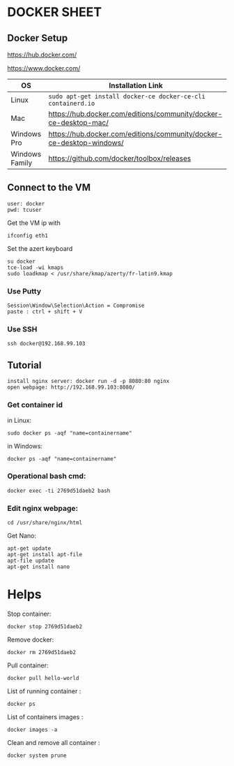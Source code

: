 # DOCKER SHEET
## Docker Setup
https://hub.docker.com/

https://www.docker.com/

OS | Installation Link
------------ | -------------
Linux |  ```sudo apt-get install docker-ce docker-ce-cli containerd.io```
Mac | https://hub.docker.com/editions/community/docker-ce-desktop-mac/
Windows Pro | https://hub.docker.com/editions/community/docker-ce-desktop-windows/
Windows Family | https://github.com/docker/toolbox/releases

## Connect to the VM
```
user: docker
pwd: tcuser
```

Get the VM ip with 
```
ifconfig eth1
```

Set the azert keyboard
```
su docker
tce-load -wi kmaps
sudo loadkmap < /usr/share/kmap/azerty/fr-latin9.kmap
```

### Use Putty
```
Session\Window\Selection\Action = Compromise
paste : ctrl + shift + V
```
### Use SSH
```
ssh docker@192.168.99.103
```
## Tutorial
```
install nginx server: docker run -d -p 8080:80 nginx
open webpage: http://192.168.99.103:8080/
```

### Get container id
in Linux: 
```
sudo docker ps -aqf "name=containername"
```
in Windows: 
```
docker ps -aqf "name=containername"
```

### Operational bash cmd: 
```
docker exec -ti 2769d51daeb2 bash
```

### Edit nginx webpage:
```
cd /usr/share/nginx/html
```

Get Nano:
```
apt-get update
apt-get install apt-file
apt-file update
apt-get install nano
```

# Helps
Stop container: 
```
docker stop 2769d51daeb2 
```
Remove docker: 
```
docker rm 2769d51daeb2 
```
Pull container: 
```
docker pull hello-world
```
List of running container : 
```
docker ps
```
List of containers images : 
```
docker images -a
```
Clean and remove all container : 
```
docker system prune
```
